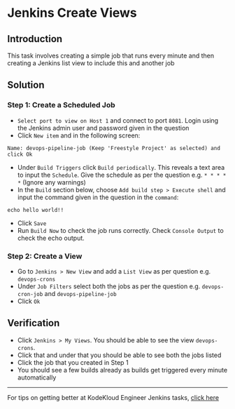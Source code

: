 # Jenkins Create Views
## Introduction
This task involves creating a simple job that runs every minute and then creating a Jenkins list view to include this and another job

## Solution
### Step 1: Create a Scheduled Job
* `Select port to view on Host 1` and connect to port `8081`. Login using the Jenkins admin user and password given in the question
* Click `New item` and in the following screen:
```
Name: devops-pipeline-job (Keep 'Freestyle Project' as selected) and click Ok
```
* Under `Build Triggers` click `Build periodically`. This reveals a text area to input the `Schedule`. Give the schedule as per the question e.g. `* * * * *` (Ignore any warnings)
* In the `Build` section below, choose `Add build step > Execute shell` and input the command given in the question in the `command`:
```
echo hello world!!
```
* Click `Save`
* Run `Build Now` to check the job runs correctly. Check `Console Output` to check the echo output.

### Step 2: Create a View
* Go to `Jenkins > New View` and add a `List View` as per question e.g. `devops-crons`
* Under `Job Filters` select both the jobs as per the question e.g. `devops-cron-job` and `devops-pipeline-job`
* Click `Ok`

## Verification
* Click `Jenkins > My Views`. You should be able to see the view `devops-crons`.
* Click that and under that you should be able to see both the jobs listed
* Click the job that you created in Step 1
* You should see a few builds already as builds get triggered every minute automatically

---
For tips on getting better at KodeKloud Engineer Jenkins tasks, [click here](./README.md)
